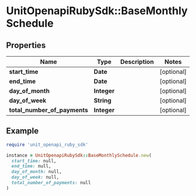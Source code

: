 # UnitOpenapiRubySdk::BaseMonthlySchedule

## Properties

| Name | Type | Description | Notes |
| ---- | ---- | ----------- | ----- |
| **start_time** | **Date** |  | [optional] |
| **end_time** | **Date** |  | [optional] |
| **day_of_month** | **Integer** |  | [optional] |
| **day_of_week** | **String** |  | [optional] |
| **total_number_of_payments** | **Integer** |  | [optional] |

## Example

```ruby
require 'unit_openapi_ruby_sdk'

instance = UnitOpenapiRubySdk::BaseMonthlySchedule.new(
  start_time: null,
  end_time: null,
  day_of_month: null,
  day_of_week: null,
  total_number_of_payments: null
)
```

